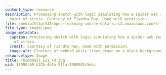 ```yaml
---
content_type: resource
description: Processing sketch with logic simulating how a spider web reacts to a
  point of stress. Courtesy of Tiandra Ray. Used with permission.
file: /media/https%3A/open-learning-course-data-rc.s3.amazonaws.com/4-112-architecture-design-fundamentals-i-nano-machines-fall-2012/1f998c69b32b4e1a91fa1908803c5ebc_Thumbnail_Ex1_TR.jpg
file_type: image/jpeg
image_metadata:
  caption: Processing sketch with logic simulating how a spider web reacts to a point
    of stress.
  credit: Courtesy of Tiandra Ray. Used with permission.
  image-alt: Clusters of webbed white lines drawn on a black background.
resourcetype: Image
title: Thumbnail_Ex1_TR.jpg
uid: 1f998c69-b32b-4e1a-91fa-1908803c5ebc
---
```

